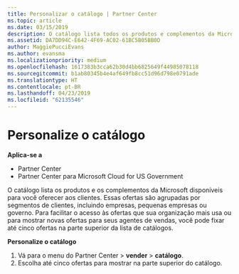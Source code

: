```yaml
---
title: Personalizar o catálogo | Partner Center
ms.topic: article
ms.date: 03/15/2019
description: O catálogo lista todos os produtos e complementos da Microsoft disponíveis para os parceiros vender.
ms.assetid: DA7DD94C-E642-4F69-AC02-61BC5B05BB0D
author: MaggiePucciEvans
ms.author: evansma
ms.localizationpriority: medium
ms.openlocfilehash: 1617383b3cca62b30d4bb6825649f44985078118
ms.sourcegitcommit: b1ab80345b4e4af649fb8cc51d96d798e0791ade
ms.translationtype: HT
ms.contentlocale: pt-BR
ms.lasthandoff: 04/23/2019
ms.locfileid: "62135546"
---
```

# <a name="customize-the-catalog"></a>Personalize o catálogo

**Aplica-se a**

-  Partner Center
-  Partner Center para Microsoft Cloud for US Government


O catálogo lista os produtos e os complementos da Microsoft disponíveis para você oferecer aos clientes. Essas ofertas são agrupadas por segmentos de clientes, incluindo empresas, pequenas empresas ou governo. Para facilitar o acesso às ofertas que sua organização mais usa ou para mostrar novas ofertas para seus agentes de vendas, você pode fixar até cinco ofertas na parte superior da lista de catálogos.

**Personalize o catálogo**

1.  Vá para o menu do Partner Center &gt; **vender** &gt; **catálogo**.
2.  Escolha até cinco ofertas para mostrar na parte superior do catálogo.

 

 



